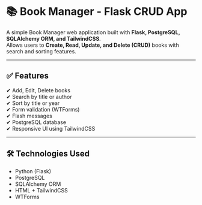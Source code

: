# 📚 Book Manager - Flask CRUD App

A simple Book Manager web application built with **Flask, PostgreSQL, SQLAlchemy ORM, and TailwindCSS**.  
Allows users to **Create, Read, Update, and Delete (CRUD)** books with search and sorting features.

---

## ✅ Features
✔ Add, Edit, Delete books  
✔ Search by title or author  
✔ Sort by title or year  
✔ Form validation (WTForms)  
✔ Flash messages  
✔ PostgreSQL database  
✔ Responsive UI using TailwindCSS

---

## 🛠️ Technologies Used
- Python (Flask)
- PostgreSQL
- SQLAlchemy ORM
- HTML + TailwindCSS
- WTForms





